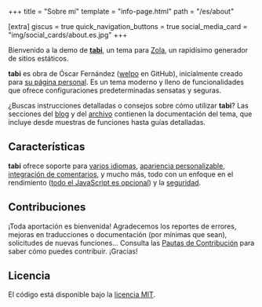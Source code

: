 +++
title = "Sobre mí"
template = "info-page.html"
path = "/es/about"

[extra]
giscus = true
quick_navigation_buttons = true
social_media_card = "img/social_cards/about.es.jpg"
+++

Bienvenido a la demo de [**tabi**](https://github.com/welpo/tabi), un tema para [Zola](https://www.getzola.org/), un rapidísimo generador de sitios estáticos.

**tabi** es obra de Óscar Fernández ([welpo](https://github.com/welpo/) en GitHub), inicialmente creado para [su página personal](https://osc.garden/es/). Es un tema moderno y lleno de funcionalidades que ofrece configuraciones predeterminadas sensatas y seguras.

¿Buscas instrucciones detalladas o consejos sobre cómo utilizar **tabi**? Las secciones del [blog](https://welpo.github.io/tabi/es/blog/) y del [archivo](https://welpo.github.io/tabi/es/archive/) contienen la documentación del tema, que incluye desde muestras de funciones hasta guías detalladas.

## Características

**tabi** ofrece soporte para [varios idiomas](https://welpo.github.io/tabi/es/blog/faq-languages/), [apariencia personalizable](https://welpo.github.io/tabi/es/blog/customise-tabi/), [integración de comentarios](https://welpo.github.io/tabi/es/blog/comments/), y mucho más, todo con un enfoque en el rendimiento ([todo el JavaScript es opcional](https://welpo.github.io/tabi/es/blog/javascript/)) y la [seguridad](https://welpo.github.io/tabi/es/blog/security/).

## Contribuciones

¡Toda aportación es bienvenida! Agradecemos los reportes de errores, mejoras en traducciones o documentación (por mínimas que sean), solicitudes de nuevas funciones… Consulta las [Pautas de Contribución](https://github.com/welpo/tabi/blob/main/CONTRIBUTING.md) para saber cómo puedes contribuir. ¡Gracias!

## Licencia

El código está disponible bajo la [licencia MIT](https://choosealicense.com/licenses/mit/).

